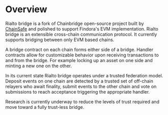 # Overview

Rialto bridge is a fork of Chainbridge open-source project built by [ChainSafe](https://chainsafe.io/) and polished to support Findora's EVM implementation. Rialto bridge is an extensible cross-chain communication protocol. It currently supports bridging between only EVM based chains.

A bridge contract on each chain forms either side of a bridge. Handler contracts allow for customizable behavior upon receiving transactions to and from the bridge. For example locking up an asset on one side and minting a new one on the other.

In its current state Rialto bridge operates under a trusted federation model. Deposit events on one chain are detected by a trusted set of off-chain relayers who await finality, submit events to the other chain and vote on submissions to reach acceptance triggering the appropriate handler.

Research is currently underway to reduce the levels of trust required and move toward a fully trust-less bridge.
